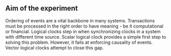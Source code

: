 ## Aim of the experiment

Ordering of events are a vital backbone in many systems. Transactions must be processed in the right order to have meaning - be it computational or financial.
Logical clocks step in when synchronizing clocks in a system with different time source. Scalar logical clock provides a simple first step to solving this problem. However, it fails at enforcing causality of events. Vector logical clocks attempt to close this gap.